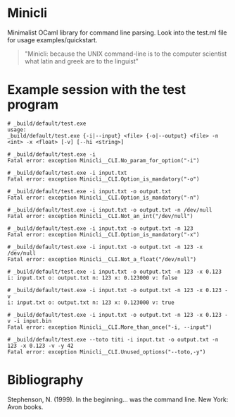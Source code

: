 # Minicli

Minimalist OCaml library for command line parsing.
Look into the test.ml file for usage examples/quickstart.

> "Minicli: because the UNIX command-line is to the computer scientist
> what latin and greek are to the linguist"

# Example session with the test program

    # _build/default/test.exe
    usage:
    _build/default/test.exe {-i|--input} <file> {-o|--output} <file> -n <int> -x <float> [-v] [--hi <string>]

    # _build/default/test.exe -i
    Fatal error: exception Minicli__CLI.No_param_for_option("-i")

    # _build/default/test.exe -i input.txt
    Fatal error: exception Minicli__CLI.Option_is_mandatory("-o")

    # _build/default/test.exe -i input.txt -o output.txt
    Fatal error: exception Minicli__CLI.Option_is_mandatory("-n")

    # _build/default/test.exe -i input.txt -o output.txt -n /dev/null
    Fatal error: exception Minicli__CLI.Not_an_int("/dev/null")

    # _build/default/test.exe -i input.txt -o output.txt -n 123
    Fatal error: exception Minicli__CLI.Option_is_mandatory("-x")

    # _build/default/test.exe -i input.txt -o output.txt -n 123 -x /dev/null
    Fatal error: exception Minicli__CLI.Not_a_float("/dev/null")

    # _build/default/test.exe -i input.txt -o output.txt -n 123 -x 0.123
    i: input.txt o: output.txt n: 123 x: 0.123000 v: false

    # _build/default/test.exe -i input.txt -o output.txt -n 123 -x 0.123 -v
    i: input.txt o: output.txt n: 123 x: 0.123000 v: true

    # _build/default/test.exe -i input.txt -o output.txt -n 123 -x 0.123 -v -i input.bin
    Fatal error: exception Minicli__CLI.More_than_once("-i, --input")

    # _build/default/test.exe --toto titi -i input.txt -o output.txt -n 123 -x 0.123 -v -y 42
    Fatal error: exception Minicli__CLI.Unused_options("--toto,-y")

# Bibliography

Stephenson, N. (1999). In the beginning... was the command line. New York: Avon books.
